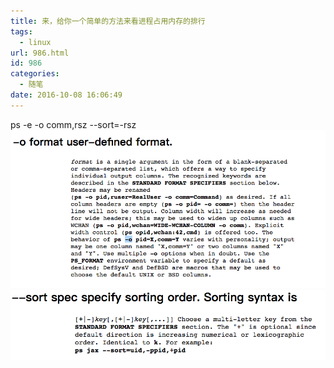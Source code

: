 ```yaml
---
title: 来，给你一个简单的方法来看进程占用内存的排行
tags:
  - linux
url: 986.html
id: 986
categories:
  - 随笔
date: 2016-10-08 16:06:49
---
```


ps -e -o comm,rsz --sort=-rsz ![](/uploads/2016/10/a270b81f159e8b1ddcf18fea2378e5a6.png) ![](/uploads/2016/10/4f33b9a8a44e96629d976ee18a828dc2.png)